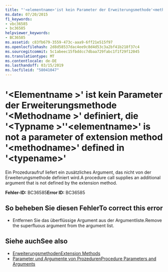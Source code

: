 ```yaml
---
title: "'<elementname>'ist kein Parameter der Erweiterungsmethode'<methodname>'definiert '<typename>'"
ms.date: 07/20/2015
f1_keywords:
- vbc36585
- bc36585
helpviewer_keywords:
- BC36585
ms.assetid: c83fb679-3559-473c-aaa9-6ff21e515f97
ms.openlocfilehash: 2d8d58537dac4ee9c8d4d53c3a2bf41b218f37c4
ms.sourcegitcommit: 5c1abeec15fbddcc7dbaa729fabc1f1f29f12045
ms.translationtype: MT
ms.contentlocale: de-DE
ms.lasthandoff: 03/15/2019
ms.locfileid: "58041047"
---
```

# <a name="elementname-is-not-a-parameter-of-extension-method-methodname-defined-in-typename"></a><span data-ttu-id="6fd72-102">'\<Elementname >' ist kein Parameter der Erweiterungsmethode '\<Methodname >' definiert, die '\<Typname >'</span><span class="sxs-lookup"><span data-stu-id="6fd72-102">'\<elementname>' is not a parameter of extension method '\<methodname>' defined in '\<typename>'</span></span>
<span data-ttu-id="6fd72-103">Ein Prozeduraufruf liefert ein zusätzliches Argument, das nicht von der Erweiterungsmethode definiert wird.</span><span class="sxs-lookup"><span data-stu-id="6fd72-103">A procedure call supplies an additional argument that is not defined by the extension method.</span></span>  
  
 <span data-ttu-id="6fd72-104">**Fehler-ID:** BC36585</span><span class="sxs-lookup"><span data-stu-id="6fd72-104">**Error ID:** BC36585</span></span>  
  
## <a name="to-correct-this-error"></a><span data-ttu-id="6fd72-105">So beheben Sie diesen Fehler</span><span class="sxs-lookup"><span data-stu-id="6fd72-105">To correct this error</span></span>  
  
-   <span data-ttu-id="6fd72-106">Entfernen Sie das überflüssige Argument aus der Argumentliste.</span><span class="sxs-lookup"><span data-stu-id="6fd72-106">Remove the superfluous argument from the argument list.</span></span>  
  
## <a name="see-also"></a><span data-ttu-id="6fd72-107">Siehe auch</span><span class="sxs-lookup"><span data-stu-id="6fd72-107">See also</span></span>

- [<span data-ttu-id="6fd72-108">Erweiterungsmethoden</span><span class="sxs-lookup"><span data-stu-id="6fd72-108">Extension Methods</span></span>](../../visual-basic/programming-guide/language-features/procedures/extension-methods.md)
- [<span data-ttu-id="6fd72-109">Parameter und Argumente von Prozeduren</span><span class="sxs-lookup"><span data-stu-id="6fd72-109">Procedure Parameters and Arguments</span></span>](../../visual-basic/programming-guide/language-features/procedures/procedure-parameters-and-arguments.md)
